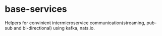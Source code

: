 # base-services

Helpers for convinient intermicroservice communication(streaming, pub-sub and bi-directional) using kafka, nats.io.
